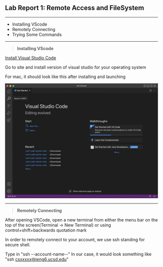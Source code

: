 ## Lab Report 1: Remote Access and FileSystem

---

* Installing VScode
* Remotely Connecting
* Trying Some Commands

---

> **Installing VScode**

[Install Visual Studio Code](https://code.visualstudio.com/)


Go to site and install version of visual studio for your operating system

For mac, it should look like this after installing and launching

![Image](VSCode-mac-welcomescreen.png)


---


> **Remotely Connecting**

After opening VSCode, open a new terminal from either the menu bar on the top of the screen(Terminal -> New Terminal)
or using control+shift+backwards quotation mark

In order to remotely connect to your account, we use ssh standing for secure shell.

Type in "ssh --account-name--"
In our case, it would look something like "ssh csxxxxx@ieng6.ucsd.edu"

